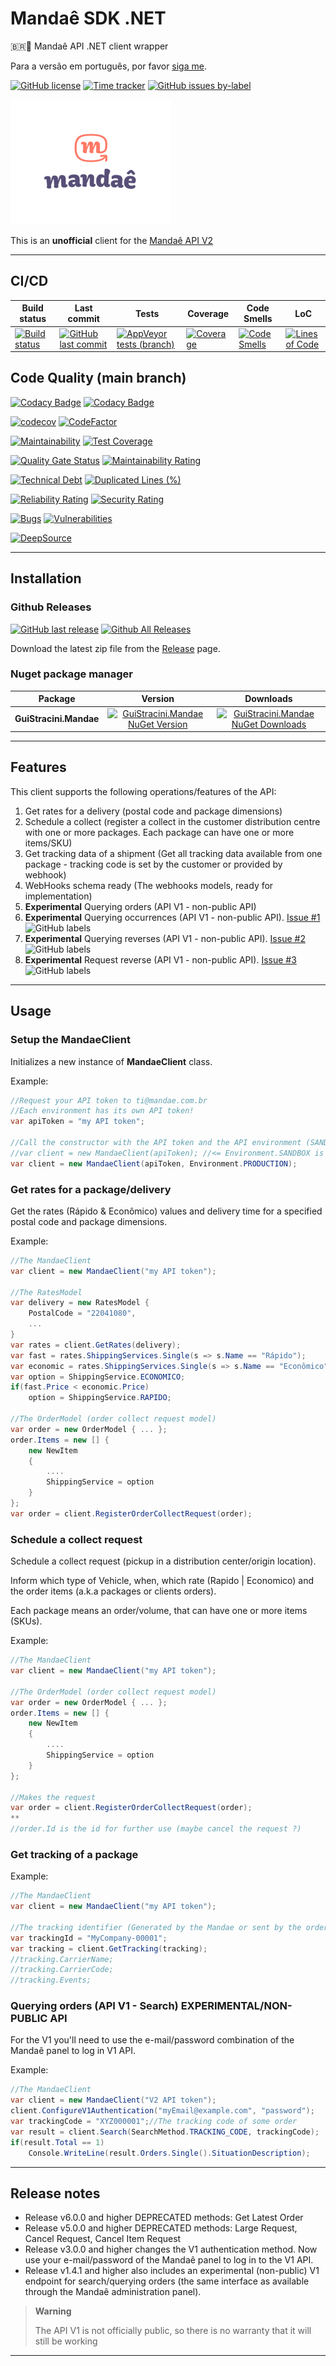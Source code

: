 # Mandaê SDK .NET

🇧🇷🚚 Mandaê API .NET client wrapper

Para a versão em português, por favor [siga me](/README.pt-br.md).

[![GitHub license](https://img.shields.io/github/license/guibranco/GuiStracini.Mandae)](https://github.com/guibranco/GuiStracini.Mandae)
[![Time tracker](https://wakatime.com/badge/github/guibranco/GuiStracini.Mandae.svg)](https://wakatime.com/badge/github/guibranco/GuiStracini.Mandae)
[![GitHub issues by-label](https://img.shields.io/github/issues/guibranco/guistracini.mandae/help%20wanted.svg)](https://github.com/guibranco/guistracini.mandae/issues?q=is%3Aissue+is%3Aopen+label%3A%22help+wanted%22)

![Mandae logo](https://raw.githubusercontent.com/guibranco/GuiStracini.Mandae/main/logo.png)

This is an **unofficial** client for the [Mandaê API V2](https://dev.mandae.com.br/api/index.html)

---

## CI/CD

| Build status | Last commit | Tests | Coverage | Code Smells | LoC |
|--------------|-------------|-------|----------|-------------|-----|
| [![Build status](https://ci.appveyor.com/api/projects/status/hgtsg00sd3ahykdw/branch/main?svg=true)](https://ci.appveyor.com/project/guibranco/guistracini-mandae/branch/main) | [![GitHub last commit](https://img.shields.io/github/last-commit/guibranco/GuiStracini.Mandae/main)](https://github.com/guibranco/GuiStracini.Mandae) | [![AppVeyor tests (branch)](https://img.shields.io/appveyor/tests/guibranco/GuiStracini-Mandae/main?compact_message)](https://ci.appveyor.com/project/guibranco/guistracini-mandae) | [![Coverage](https://sonarcloud.io/api/project_badges/measure?project=guibranco_GuiStracini.Mandae&metric=coverage&branch=main)](https://sonarcloud.io/dashboard?id=guibranco_GuiStracini.Mandae) | [![Code Smells](https://sonarcloud.io/api/project_badges/measure?project=guibranco_GuiStracini.Mandae&metric=code_smells&branch=main)](https://sonarcloud.io/dashboard?id=guibranco_GuiStracini.Mandae) | [![Lines of Code](https://sonarcloud.io/api/project_badges/measure?project=guibranco_GuiStracini.Mandae&metric=ncloc&branch=main)](https://sonarcloud.io/dashboard?id=guibranco_GuiStracini.Mandae) |

## Code Quality (main branch)

[![Codacy Badge](https://app.codacy.com/project/badge/Grade/727443824fe244be840dc6ba2e444c9e)](https://www.codacy.com/gh/guibranco/GuiStracini.Mandae/dashboard?utm_source=github.com&amp;utm_medium=referral&amp;utm_content=guibranco/GuiStracini.Mandae&amp;utm_campaign=Badge_Grade)
[![Codacy Badge](https://app.codacy.com/project/badge/Coverage/727443824fe244be840dc6ba2e444c9e)](https://www.codacy.com/gh/guibranco/GuiStracini.Mandae/dashboard?utm_source=github.com&amp;utm_medium=referral&amp;utm_content=guibranco/GuiStracini.Mandae&amp;utm_campaign=Badge_Grade)

[![codecov](https://codecov.io/gh/guibranco/GuiStracini.Mandae/branch/main/graph/badge.svg)](https://codecov.io/gh/guibranco/GuiStracini.Mandae)
[![CodeFactor](https://www.codefactor.io/repository/github/guibranco/GuiStracini.Mandae/badge)](https://www.codefactor.io/repository/github/guibranco/GuiStracini.Mandae)

[![Maintainability](https://api.codeclimate.com/v1/badges/5e1cd09aba4cc90d08d5/maintainability)](https://codeclimate.com/github/guibranco/GuiStracini.Mandae/maintainability)
[![Test Coverage](https://api.codeclimate.com/v1/badges/5e1cd09aba4cc90d08d5/test_coverage)](https://codeclimate.com/github/guibranco/GuiStracini.Mandae/test_coverage)

[![Quality Gate Status](https://sonarcloud.io/api/project_badges/measure?project=guibranco_GuiStracini.Mandae&metric=alert_status)](https://sonarcloud.io/dashboard?id=guibranco_GuiStracini.Mandae)
[![Maintainability Rating](https://sonarcloud.io/api/project_badges/measure?project=guibranco_GuiStracini.Mandae&metric=sqale_rating)](https://sonarcloud.io/dashboard?id=guibranco_GuiStracini.Mandae)

[![Technical Debt](https://sonarcloud.io/api/project_badges/measure?project=guibranco_GuiStracini.Mandae&metric=sqale_index)](https://sonarcloud.io/dashboard?id=guibranco_GuiStracini.Mandae)
[![Duplicated Lines (%)](https://sonarcloud.io/api/project_badges/measure?project=guibranco_GuiStracini.Mandae&metric=duplicated_lines_density)](https://sonarcloud.io/dashboard?id=guibranco_GuiStracini.Mandae)

[![Reliability Rating](https://sonarcloud.io/api/project_badges/measure?project=guibranco_GuiStracini.Mandae&metric=reliability_rating)](https://sonarcloud.io/dashboard?id=guibranco_GuiStracini.Mandae)
[![Security Rating](https://sonarcloud.io/api/project_badges/measure?project=guibranco_GuiStracini.Mandae&metric=security_rating)](https://sonarcloud.io/dashboard?id=guibranco_GuiStracini.Mandae)

[![Bugs](https://sonarcloud.io/api/project_badges/measure?project=guibranco_GuiStracini.Mandae&metric=bugs)](https://sonarcloud.io/dashboard?id=guibranco_GuiStracini.Mandae)
[![Vulnerabilities](https://sonarcloud.io/api/project_badges/measure?project=guibranco_GuiStracini.Mandae&metric=vulnerabilities)](https://sonarcloud.io/dashboard?id=guibranco_GuiStracini.Mandae)

[![DeepSource](https://app.deepsource.com/gh/guibranco/GuiStracini.Mandae.svg/?label=active+issues&show_trend=true&token=IeLgGedanFVCj0wxFnPqF3V4)](https://app.deepsource.com/gh/guibranco/GuiStracini.Mandae/?ref=repository-badge)

---

## Installation

### Github Releases

[![GitHub last release](https://img.shields.io/github/release-date/guibranco/GuiStracini.Mandae.svg?style=flat)](https://github.com/guibranco/GuiStracini.Mandae) [![Github All Releases](https://img.shields.io/github/downloads/guibranco/GuiStracini.Mandae/total.svg?style=flat)](https://github.com/guibranco/GuiStracini.Mandae)

Download the latest zip file from the [Release](https://github.com/GuiBranco/GuiStracini.Mandae/releases) page.

### Nuget package manager

| Package | Version | Downloads |
|------------------|:-------:|:-------:|
| **GuiStracini.Mandae** | [![GuiStracini.Mandae NuGet Version](https://img.shields.io/nuget/v/GuiStracini.Mandae.svg?style=flat)](https://www.nuget.org/packages/GuiStracini.Mandae/) | [![GuiStracini.Mandae NuGet Downloads](https://img.shields.io/nuget/dt/GuiStracini.Mandae.svg?style=flat)](https://www.nuget.org/packages/GuiStracini.Mandae/) |

---

## Features

This client supports the following operations/features of the API:

 1. Get rates for a delivery (postal code and package dimensions)
 2. Schedule a collect (register a collect in the customer distribution centre with one or more packages. Each package can have one or more items/SKU)
 3. Get tracking data of a shipment (Get all tracking data available from one package - tracking code is set by the customer or provided by webhook)
 4. WebHooks schema ready (The webhooks models, ready for implementation)
 5. **Experimental** Querying orders (API V1 - non-public API)
 6. **Experimental** Querying occurrences (API V1 - non-public API). [Issue #1](https://github.com/guibranco/GuiStracini.Mandae/issues/1) ![GitHub labels](https://img.shields.io/github/labels/guibranco/BancosBrasileiros/help%20wanted)
 7. **Experimental** Querying reverses (API V1 - non-public API). [Issue #2](https://github.com/guibranco/GuiStracini.Mandae/issues/2) ![GitHub labels](https://img.shields.io/github/labels/guibranco/BancosBrasileiros/help%20wanted)
 8. **Experimental** Request reverse (API V1 - non-public API). [Issue #3](https://github.com/guibranco/GuiStracini.Mandae/issues/3) ![GitHub labels](https://img.shields.io/github/labels/guibranco/BancosBrasileiros/help%20wanted)

---

## Usage

### Setup the MandaeClient

Initializes a new instance of **MandaeClient** class.

Example:

```csharp
//Request your API token to ti@mandae.com.br 
//Each environment has its own API token!
var apiToken = "my API token";

//Call the constructor with the API token and the API environment (SANDBOX | PRODUCTION).
//var client = new MandaeClient(apiToken); //<= Environment.SANDBOX is the default environment.
var client = new MandaeClient(apiToken, Environment.PRODUCTION);
```

### Get rates for a package/delivery

Get the rates (Rápido & Econômico) values and delivery time for a specified postal code and package dimensions.

Example:

```csharp
//The MandaeClient
var client = new MandaeClient("my API token");

//The RatesModel
var delivery = new RatesModel {
    PostalCode = "22041080",
    ...
}
var rates = client.GetRates(delivery);
var fast = rates.ShippingServices.Single(s => s.Name == "Rápido");
var economic = rates.ShippingServices.Single(s => s.Name == "Econômico");
var option = ShippingService.ECONOMICO;
if(fast.Price < economic.Price)
    option = ShippingService.RAPIDO;

//The OrderModel (order collect request model)
var order = new OrderModel { ... };
order.Items = new [] {
    new NewItem 
    {
        ....
        ShippingService = option
    }
};
var order = client.RegisterOrderCollectRequest(order);
```

### Schedule a collect request

Schedule a collect request (pickup in a distribution center/origin location).

Inform which type of Vehicle, when, which rate (Rapido | Economico) and the order items (a.k.a packages or clients orders).

Each package means an order/volume, that can have one or more items (SKUs).

Example:

```csharp
//The MandaeClient
var client = new MandaeClient("my API token");

//The OrderModel (order collect request model)
var order = new OrderModel { ... };
order.Items = new [] {
    new NewItem 
    {
        ....
        ShippingService = option
    }
};

//Makes the request
var order = client.RegisterOrderCollectRequest(order);
**
//order.Id is the id for further use (maybe cancel the request ?)
```

### Get tracking of a package

Example:

```csharp
//The MandaeClient
var client = new MandaeClient("my API token");

//The tracking identifier (Generated by the Mandae or sent by the order collection request
var trackingId = "MyCompany-00001";
var tracking = client.GetTracking(tracking);
//tracking.CarrierName;
//tracking.CarrierCode;
//tracking.Events;
```

### Querying orders (API V1 - Search) EXPERIMENTAL/NON-PUBLIC API

For the V1 you'll need to use the e-mail/password combination of the Mandaê panel to log in V1 API.

Example:

```csharp
//The MandaeClient
var client = new MandaeClient("V2 API token");
client.ConfigureV1Authentication("myEmail@example.com", "password");
var trackingCode = "XYZ000001";//The tracking code of some order
var result = client.Search(SearchMethod.TRACKING_CODE, trackingCode);
if(result.Total == 1)
    Console.WriteLine(result.Orders.Single().SituationDescription);    
```

---

## Release notes

- Release v6.0.0 and higher DEPRECATED methods: Get Latest Order
- Release v5.0.0 and higher DEPRECATED methods: Large Request, Cancel Request, Cancel Item Request
- Release v3.0.0 and higher changes the V1 authentication method. Now use your e-mail/password of the Mandaê panel to log in to the V1 API.
- Release v1.4.1 and higher also includes an experimental (non-public) V1 endpoint for search/querying orders (the same interface as available through the Mandaê administration panel).

> **Warning**
>
> The API V1 is not officially public, so there is no warranty that it will still be working

---

